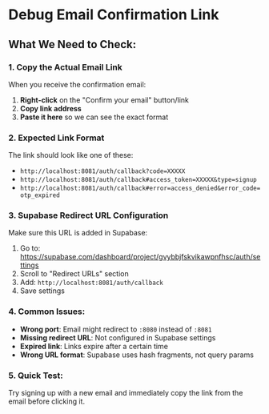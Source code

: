 # Debug Email Confirmation Link

## What We Need to Check:

### 1. Copy the Actual Email Link
When you receive the confirmation email:
1. **Right-click** on the "Confirm your email" button/link
2. **Copy link address**
3. **Paste it here** so we can see the exact format

### 2. Expected Link Format
The link should look like one of these:
- `http://localhost:8081/auth/callback?code=XXXXX`
- `http://localhost:8081/auth/callback#access_token=XXXXX&type=signup`
- `http://localhost:8081/auth/callback#error=access_denied&error_code=otp_expired`

### 3. Supabase Redirect URL Configuration
Make sure this URL is added in Supabase:
1. Go to: https://supabase.com/dashboard/project/gvybbjfskvikawpnfhsc/auth/settings
2. Scroll to "Redirect URLs" section
3. Add: `http://localhost:8081/auth/callback`
4. Save settings

### 4. Common Issues:
- **Wrong port**: Email might redirect to `:8080` instead of `:8081`
- **Missing redirect URL**: Not configured in Supabase settings
- **Expired link**: Links expire after a certain time
- **Wrong URL format**: Supabase uses hash fragments, not query params

### 5. Quick Test:
Try signing up with a new email and immediately copy the link from the email before clicking it. 